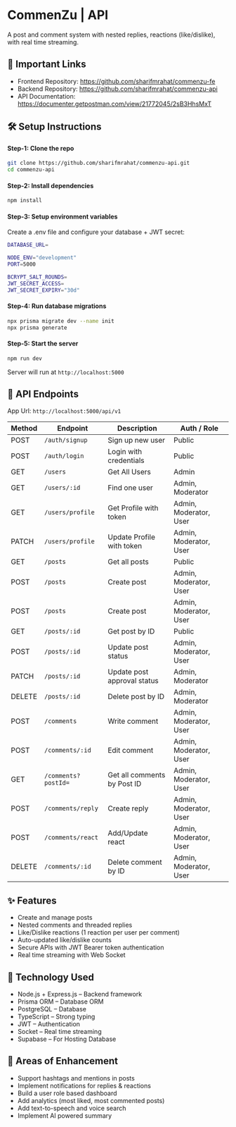 # CommenZu | API

A post and comment system with nested replies, reactions (like/dislike), with real time streaming.

## 🔗 Important Links

- Frontend Repository: https://github.com/sharifmrahat/commenzu-fe
- Backend Repository: https://github.com/sharifmrahat/commenzu-api
- API Documentation: https://documenter.getpostman.com/view/21772045/2sB3HhsMxT

## 🛠️ Setup Instructions

#### Step-1: Clone the repo

```bash
git clone https://github.com/sharifmrahat/commenzu-api.git
cd commenzu-api
```

#### Step-2: Install dependencies

```bash
npm install
```

#### Step-3: Setup environment variables

Create a .env file and configure your database + JWT secret:

```bash
DATABASE_URL=

NODE_ENV="development"
PORT=5000

BCRYPT_SALT_ROUNDS=
JWT_SECRET_ACCESS=
JWT_SECRET_EXPIRY="30d"
```

#### Step-4: Run database migrations

```bash
npx prisma migrate dev --name init
npx prisma generate
```

#### Step-5: Start the server

```bash
npm run dev
```

Server will run at `http://localhost:5000`

## 📑 API Endpoints

App Url: `http://localhost:5000/api/v1`

| Method | Endpoint            | Description                 | Auth / Role            |
| ------ | ------------------- | --------------------------- | ---------------------- |
| POST   | `/auth/signup`      | Sign up new user            | Public                 |
| POST   | `/auth/login`       | Login with credentials      | Public                 |
| GET    | `/users`            | Get All Users               | Admin                  |
| GET    | `/users/:id`        | Find one user               | Admin, Moderator       |
| GET    | `/users/profile`    | Get Profile with token      | Admin, Moderator, User |
| PATCH  | `/users/profile`    | Update Profile with token   | Admin, Moderator, User |
| GET    | `/posts`            | Get all posts               | Public                 |
| POST   | `/posts`            | Create post                 | Admin, Moderator, User |
| POST   | `/posts`            | Create post                 | Admin, Moderator, User |
| GET    | `/posts/:id`        | Get post by ID              | Public                 |
| POST   | `/posts/:id`        | Update post status          | Admin, Moderator, User |
| PATCH  | `/posts/:id`        | Update post approval status | Admin, Moderator       |
| DELETE | `/posts/:id`        | Delete post by ID           | Admin, Moderator       |
| POST   | `/comments`         | Write comment               | Admin, Moderator, User |
| POST   | `/comments/:id`     | Edit comment                | Admin, Moderator, User |
| GET    | `/comments?postId=` | Get all comments by Post ID | Admin, Moderator, User |
| POST   | `/comments/reply`   | Create reply                | Admin, Moderator, User |
| POST   | `/comments/react`   | Add/Update react            | Admin, Moderator, User |
| DELETE | `/comments/:id`     | Delete comment by ID        | Admin, Moderator, User |

## ✨ Features

- Create and manage posts
- Nested comments and threaded replies
- Like/Dislike reactions (1 reaction per user per comment)
- Auto-updated like/dislike counts
- Secure APIs with JWT Bearer token authentication
- Real time streaming with Web Socket

## 🚀 Technology Used

- Node.js + Express.js – Backend framework
- Prisma ORM – Database ORM
- PostgreSQL – Database
- TypeScript – Strong typing
- JWT – Authentication
- Socket – Real time streaming
- Supabase – For Hosting Database

## 🔮 Areas of Enhancement

- Support hashtags and mentions in posts
- Implement notifications for replies & reactions
- Build a user role based dashboard
- Add analytics (most liked, most commented posts)
- Add text-to-speech and voice search
- Implement AI powered summary
